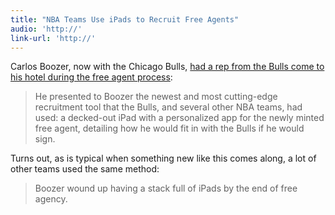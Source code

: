 ```yaml
---
title: "NBA Teams Use iPads to Recruit Free Agents"
audio: 'http://'
link-url: 'http://'
---
```

<p>Carlos Boozer, now with the Chicago Bulls, <a href="http://sports.espn.go.com/chicago/nba/news/story?id=6295833">had a rep from the Bulls come to his hotel during the free agent process</a>:</p>
<blockquote><p>He presented to Boozer the newest and most cutting-edge recruitment tool that the Bulls, and several other NBA teams, had used: a decked-out iPad with a personalized app for the newly minted free agent, detailing how he would fit in with the Bulls if he would sign.</p></blockquote>
<p>Turns out, as is typical when something new like this comes along, a lot of other teams used the same method:</p>
<blockquote><p>Boozer wound up having a stack full of iPads by the end of free agency.</p></blockquote>

